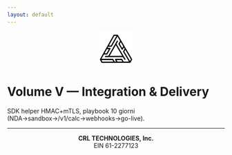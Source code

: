 ```yaml
---
layout: default
---
```

<p align="center">
  <a href="https://crl-technologies.com/"><img src="/assets/img/logo.png" alt="CRL Technologies" width="80"></a>
</p>

# Volume V — Integration & Delivery
SDK helper HMAC+mTLS, playbook 10 giorni (NDA→sandbox→/v1/calc→webhooks→go-live).
<hr>
<p align="center"><strong>CRL TECHNOLOGIES, Inc.</strong><br>EIN 61-2277123</p>
